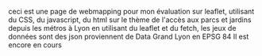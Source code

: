 ceci est une page de webmapping pour mon évaluation sur leaflet, utilisant du CSS, du javascript, du html sur le thème de l'accès aux parcs et jardins depuis les métros à Lyon en utilisant du leaflet et du fetch, les jeux de données sont des json proviennent de Data Grand Lyon en EPSG 84
Il est encore en cours
